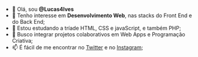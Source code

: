 - 👋 Olá, sou <strong>@Lucas4lves</strong>
- 👀 Tenho interesse em <strong>Desenvolvimento Web</strong>, nas stacks do Front End e do Back End; 
- 🌱 Estou estudando a tríade HTML, CSS e javaScript, e também PHP; 
- 💞️ Busco integrar projetos colaborativos em Web Apps e Programação Criativa; 
- 📫 É fácil de me encontrar no <a href = "https://twitter.com/L4lves">Twitter</a> e no <a href = "https://www.instagram.com/leftschool4poetry/">Instagram</a>;


<!---
Lucas4lves/Lucas4lves is a ✨ special ✨ repository because its `README.md` (this file) appears on your GitHub profile.
You can click the Preview link to take a look at your changes.
--->
